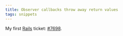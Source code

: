 ```yaml
---
title: Observer callbacks throw away return values
tags: snippets
---
```


My first [Rails](http://www.wincent.com/knowledge-base/Rails) ticket: [\#7698](http://dev.rubyonrails.org/ticket/7968).
